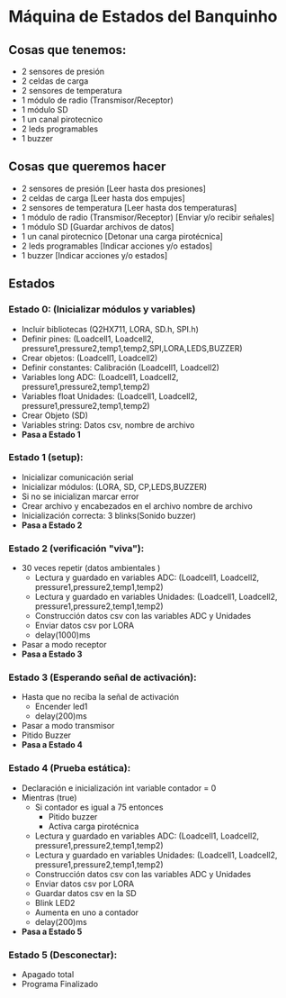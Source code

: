 # Máquina de Estados del Banquinho

## Cosas que tenemos:
- 2 sensores de presión
- 2 celdas de carga
- 2 sensores de temperatura 
- 1 módulo de radio (Transmisor/Receptor)
- 1 módulo SD
- 1 un canal pirotecnico 
- 2 leds programables 
- 1 buzzer 

## Cosas que queremos hacer
- 2 sensores de presión                    [Leer hasta dos presiones]
- 2 celdas de carga                        [Leer hasta dos empujes]
- 2 sensores de temperatura                [Leer hasta dos temperaturas]
- 1 módulo de radio (Transmisor/Receptor)  [Enviar y/o recibir señales]
- 1 módulo SD                              [Guardar archivos de datos]
- 1 un canal pirotecnico                   [Detonar una carga pirotécnica]
- 2 leds programables                      [Indicar acciones y/o estados]
- 1 buzzer                                 [Indicar acciones y/o estados]

## Estados
### Estado 0: (Inicializar módulos y variables)
- Incluir bibliotecas        (Q2HX711, LORA, SD.h, SPI.h)
- Definir pines:             (Loadcell1, Loadcell2, pressure1,pressure2,temp1,temp2,SPI,LORA,LEDS,BUZZER)
- Crear objetos:             (Loadcell1, Loadcell2)
- Definir constantes: Calibración (Loadcell1, Loadcell2)
- Variables long  ADC:       (Loadcell1, Loadcell2, pressure1,pressure2,temp1,temp2)
- Variables float Unidades:  (Loadcell1, Loadcell2, pressure1,pressure2,temp1,temp2)
- Crear Objeto               (SD)
- Variables string: Datos csv, nombre de archivo
- **Pasa a Estado 1**

### Estado 1 (setup): 
- Inicializar comunicación serial 
- Inicializar módulos: (LORA, SD, CP,LEDS,BUZZER)
- Si no se inicializan marcar error
- Crear archivo y encabezados en el archivo nombre de archivo
- Inicialización correcta: 3 blinks(Sonido buzzer)
- **Pasa a Estado 2**
 
### Estado 2 (verificación "viva"):

- 30 veces repetir (datos ambientales )
     - Lectura y guardado en variables ADC:       (Loadcell1, Loadcell2, pressure1,pressure2,temp1,temp2)
     - Lectura y guardado en variables Unidades:  (Loadcell1, Loadcell2, pressure1,pressure2,temp1,temp2)
     - Construcción datos csv con las variables ADC y Unidades
     - Enviar datos csv por LORA
     - delay(1000)ms
- Pasar a modo receptor
- **Pasa a Estado 3**

### Estado 3 (Esperando señal de activación):
- Hasta que no reciba la señal de activación
     - Encender led1
     - delay(200)ms
- Pasar a modo transmisor
- Pitido Buzzer 
- **Pasa a Estado 4**

### Estado 4 (Prueba estática):
- Declaración e inicialización int variable contador = 0
- Mientras (true)
     - Si contador es igual a 75 entonces
        - Pitido buzzer
        - Activa carga pirotécnica
     - Lectura y guardado en variables ADC:       (Loadcell1, Loadcell2, pressure1,pressure2,temp1,temp2)
     - Lectura y guardado en variables Unidades:  (Loadcell1, Loadcell2, pressure1,pressure2,temp1,temp2)
     - Construcción datos csv con las variables ADC y Unidades
     - Enviar datos csv por LORA
     - Guardar datos csv en la SD
     - Blink LED2
     - Aumenta en uno a contador
     - delay(200)ms
- **Pasa a Estado 5**

### Estado 5 (Desconectar):
- Apagado total 
- Programa Finalizado


 
